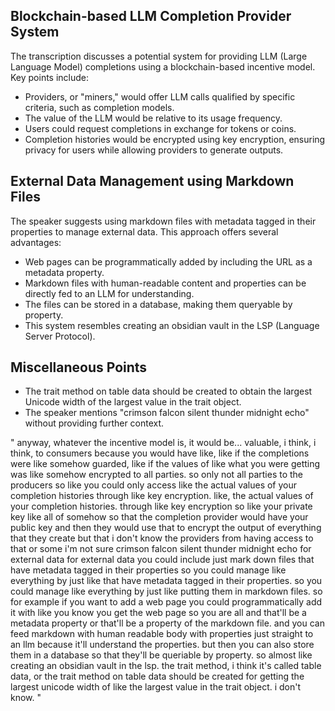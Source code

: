 ## Blockchain-based LLM Completion Provider System

The transcription discusses a potential system for providing LLM (Large Language Model) completions using a blockchain-based incentive model. Key points include:

- Providers, or "miners," would offer LLM calls qualified by specific criteria, such as completion models.
- The value of the LLM would be relative to its usage frequency.
- Users could request completions in exchange for tokens or coins.
- Completion histories would be encrypted using key encryption, ensuring privacy for users while allowing providers to generate outputs.

## External Data Management using Markdown Files

The speaker suggests using markdown files with metadata tagged in their properties to manage external data. This approach offers several advantages:

- Web pages can be programmatically added by including the URL as a metadata property.
- Markdown files with human-readable content and properties can be directly fed to an LLM for understanding.
- The files can be stored in a database, making them queryable by property.
- This system resembles creating an obsidian vault in the LSP (Language Server Protocol).

## Miscellaneous Points

- The trait method on table data should be created to obtain the largest Unicode width of the largest value in the trait object.
- The speaker mentions "crimson falcon silent thunder midnight echo" without providing further context.

" anyway, whatever the incentive model is, it would be... valuable, i think, i think, to consumers because you would have like, like if the completions were like somehow guarded, like if the values of like what you were getting was like somehow encrypted to all parties. so only not all parties to the producers so like you could only access like the actual values of your completion histories through like key encryption. like, the actual values of your completion histories. through like key encryption so like your private key like all of somehow so that the completion provider would have your public key and then they would use that to encrypt the output of everything that they create but that i don't know the providers from having access to that or some i'm not sure crimson falcon silent thunder midnight echo for external data for external data you could include just mark down files that have metadata tagged in their properties so you could manage like everything by just like that have metadata tagged in their properties. so you could manage like everything by just like putting them in markdown files. so for example if you want to add a web page you could programmatically add it with like you know you get the web page so you are all and that'll be a metadata property or that'll be a property of the markdown file. and you can feed markdown with human readable body with properties just straight to an llm because it'll understand the properties. but then you can also store them in a database so that they'll be queriable by property. so almost like creating an obsidian vault in the lsp. the trait method, i think it's called table data, or the trait method on table data should be created for getting the largest unicode width of like the largest value in the trait object. i don't know. "
